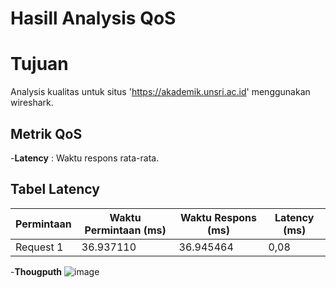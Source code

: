 # Hasill Analysis QoS

# Tujuan
Analysis kualitas untuk situs 'https://akademik.unsri.ac.id' menggunakan wireshark.

## Metrik QoS 
-**Latency** : Waktu respons rata-rata.

## Tabel Latency
| Permintaan  | Waktu Permintaan (ms) | Waktu Respons (ms) | Latency (ms) |
|-------------|------------------------|---------------------|---------------|
| Request 1   | 36.937110             | 36.945464          | 0,08        |

-**Thougputh**
![image](https://github.com/user-attachments/assets/55e68fef-8c49-450e-90a4-b6d9aef6cade)
